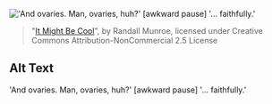 !['And ovaries.  Man, ovaries, huh?'  \[awkward pause\]  '... faithfully.'](https://imgs.xkcd.com/comics/it_might_be_cool.png)
> "[It Might Be Cool](https://xkcd.com/535/)", by Randall Munroe, licensed under Creative Commons Attribution-NonCommercial 2.5 License

## Alt Text
'And ovaries.  Man, ovaries, huh?'  \[awkward pause\]  '... faithfully.'

